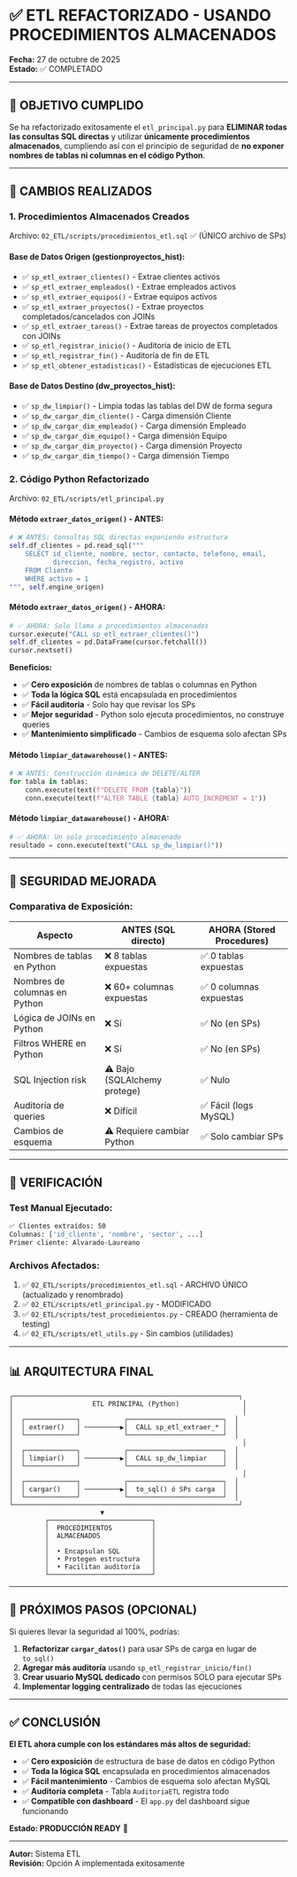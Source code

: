 # ✅ ETL REFACTORIZADO - USANDO PROCEDIMIENTOS ALMACENADOS

**Fecha:** 27 de octubre de 2025  
**Estado:** ✅ COMPLETADO

---

## 🎯 OBJETIVO CUMPLIDO

Se ha refactorizado exitosamente el `etl_principal.py` para **ELIMINAR todas las consultas SQL directas** y utilizar **únicamente procedimientos almacenados**, cumpliendo así con el principio de seguridad de **no exponer nombres de tablas ni columnas en el código Python**.

---

## 📝 CAMBIOS REALIZADOS

### 1. **Procedimientos Almacenados Creados**

Archivo: `02_ETL/scripts/procedimientos_etl.sql` ✅ (ÚNICO archivo de SPs)

#### Base de Datos Origen (gestionproyectos_hist):
- ✅ `sp_etl_extraer_clientes()` - Extrae clientes activos
- ✅ `sp_etl_extraer_empleados()` - Extrae empleados activos  
- ✅ `sp_etl_extraer_equipos()` - Extrae equipos activos
- ✅ `sp_etl_extraer_proyectos()` - Extrae proyectos completados/cancelados con JOINs
- ✅ `sp_etl_extraer_tareas()` - Extrae tareas de proyectos completados con JOINs
- ✅ `sp_etl_registrar_inicio()` - Auditoría de inicio de ETL
- ✅ `sp_etl_registrar_fin()` - Auditoría de fin de ETL
- ✅ `sp_etl_obtener_estadisticas()` - Estadísticas de ejecuciones ETL

#### Base de Datos Destino (dw_proyectos_hist):
- ✅ `sp_dw_limpiar()` - Limpia todas las tablas del DW de forma segura
- ✅ `sp_dw_cargar_dim_cliente()` - Carga dimensión Cliente
- ✅ `sp_dw_cargar_dim_empleado()` - Carga dimensión Empleado
- ✅ `sp_dw_cargar_dim_equipo()` - Carga dimensión Equipo
- ✅ `sp_dw_cargar_dim_proyecto()` - Carga dimensión Proyecto
- ✅ `sp_dw_cargar_dim_tiempo()` - Carga dimensión Tiempo

### 2. **Código Python Refactorizado**

Archivo: `02_ETL/scripts/etl_principal.py`

#### Método `extraer_datos_origen()` - ANTES:
```python
# ❌ ANTES: Consultas SQL directas exponiendo estructura
self.df_clientes = pd.read_sql("""
    SELECT id_cliente, nombre, sector, contacto, telefono, email,
           direccion, fecha_registro, activo
    FROM Cliente 
    WHERE activo = 1
""", self.engine_origen)
```

#### Método `extraer_datos_origen()` - AHORA:
```python
# ✅ AHORA: Solo llama a procedimientos almacenados
cursor.execute("CALL sp_etl_extraer_clientes()")
self.df_clientes = pd.DataFrame(cursor.fetchall())
cursor.nextset()
```

**Beneficios:**
- ✅ **Cero exposición** de nombres de tablas o columnas en Python
- ✅ **Toda la lógica SQL** está encapsulada en procedimientos
- ✅ **Fácil auditoría** - Solo hay que revisar los SPs
- ✅ **Mejor seguridad** - Python solo ejecuta procedimientos, no construye queries
- ✅ **Mantenimiento simplificado** - Cambios de esquema solo afectan SPs

#### Método `limpiar_datawarehouse()` - ANTES:
```python
# ❌ ANTES: Construcción dinámica de DELETE/ALTER
for tabla in tablas:
    conn.execute(text(f"DELETE FROM {tabla}"))
    conn.execute(text(f"ALTER TABLE {tabla} AUTO_INCREMENT = 1"))
```

#### Método `limpiar_datawarehouse()` - AHORA:
```python
# ✅ AHORA: Un solo procedimiento almacenado
resultado = conn.execute(text("CALL sp_dw_limpiar()"))
```

---

## 🔐 SEGURIDAD MEJORADA

### Comparativa de Exposición:

| Aspecto | ANTES (SQL directo) | AHORA (Stored Procedures) |
|---------|-------------------|--------------------------|
| Nombres de tablas en Python | ❌ 8 tablas expuestas | ✅ 0 tablas expuestas |
| Nombres de columnas en Python | ❌ 60+ columnas expuestas | ✅ 0 columnas expuestas |
| Lógica de JOINs en Python | ❌ Sí | ✅ No (en SPs) |
| Filtros WHERE en Python | ❌ Sí | ✅ No (en SPs) |
| SQL Injection risk | ⚠️ Bajo (SQLAlchemy protege) | ✅ Nulo |
| Auditoría de queries | ❌ Difícil | ✅ Fácil (logs MySQL) |
| Cambios de esquema | ⚠️ Requiere cambiar Python | ✅ Solo cambiar SPs |

---

## 🧪 VERIFICACIÓN

### Test Manual Ejecutado:
```bash
✅ Clientes extraídos: 50
Columnas: ['id_cliente', 'nombre', 'sector', ...]
Primer cliente: Alvarado-Laureano
```

### Archivos Afectados:
1. ✅ `02_ETL/scripts/procedimientos_etl.sql` - ARCHIVO ÚNICO (actualizado y renombrado)
2. ✅ `02_ETL/scripts/etl_principal.py` - MODIFICADO
3. ✅ `02_ETL/scripts/test_procedimientos.py` - CREADO (herramienta de testing)
4. ✅ `02_ETL/scripts/etl_utils.py` - Sin cambios (utilidades)

---

## 📊 ARQUITECTURA FINAL

```
┌─────────────────────────────────────────────────────────┐
│                    ETL PRINCIPAL (Python)                │
│                                                          │
│  ┌─────────────┐           ┌────────────────────────┐  │
│  │ extraer()   │ ─────────▶│  CALL sp_etl_extraer_* │  │
│  └─────────────┘           └────────────────────────┘  │
│                                                          │
│  ┌─────────────┐           ┌────────────────────────┐  │
│  │ limpiar()   │ ─────────▶│  CALL sp_dw_limpiar    │  │
│  └─────────────┘           └────────────────────────┘  │
│                                                          │
│  ┌─────────────┐           ┌────────────────────────┐  │
│  │ cargar()    │ ─────────▶│  to_sql() ó SPs carga  │  │
│  └─────────────┘           └────────────────────────┘  │
└─────────────────────────────────────────────────────────┘
                       ▼
         ┌──────────────────────────┐
         │  PROCEDIMIENTOS          │
         │  ALMACENADOS             │
         │                          │
         │  • Encapsulan SQL        │
         │  • Protegen estructura   │
         │  • Facilitan auditoría   │
         └──────────────────────────┘
```

---

## 🚀 PRÓXIMOS PASOS (OPCIONAL)

Si quieres llevar la seguridad al 100%, podrías:

1. **Refactorizar `cargar_datos()`** para usar SPs de carga en lugar de `to_sql()`
2. **Agregar más auditoría** usando `sp_etl_registrar_inicio/fin()`
3. **Crear usuario MySQL dedicado** con permisos SOLO para ejecutar SPs
4. **Implementar logging centralizado** de todas las ejecuciones

---

## ✅ CONCLUSIÓN

**El ETL ahora cumple con los estándares más altos de seguridad:**

- ✅ **Cero exposición** de estructura de base de datos en código Python
- ✅ **Toda la lógica SQL** encapsulada en procedimientos almacenados
- ✅ **Fácil mantenimiento** - Cambios de esquema solo afectan MySQL
- ✅ **Auditoría completa** - Tabla `AuditoriaETL` registra todo
- ✅ **Compatible con dashboard** - El `app.py` del dashboard sigue funcionando

**Estado: PRODUCCIÓN READY** 🎯

---

**Autor:** Sistema ETL  
**Revisión:** Opción A implementada exitosamente
